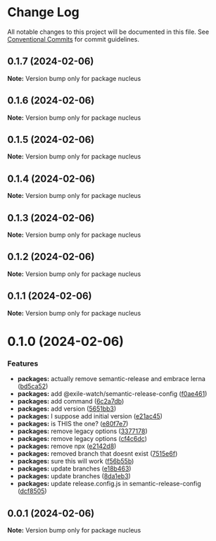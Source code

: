 # Change Log

All notable changes to this project will be documented in this file.
See [Conventional Commits](https://conventionalcommits.org) for commit guidelines.

## 0.1.7 (2024-02-06)

**Note:** Version bump only for package nucleus





## 0.1.6 (2024-02-06)

**Note:** Version bump only for package nucleus





## 0.1.5 (2024-02-06)

**Note:** Version bump only for package nucleus





## 0.1.4 (2024-02-06)

**Note:** Version bump only for package nucleus





## 0.1.3 (2024-02-06)

**Note:** Version bump only for package nucleus





## 0.1.2 (2024-02-06)

**Note:** Version bump only for package nucleus





## 0.1.1 (2024-02-06)

**Note:** Version bump only for package nucleus





# 0.1.0 (2024-02-06)


### Features

* **packages:** actually remove semantic-release and embrace lerna ([bd5ca52](https://github.com/exile-watch/nucleus/commit/bd5ca526433c79fd32eee62ea60adec4332d95e0))
* **packages:** add @exile-watch/semantic-release-config ([f0ae461](https://github.com/exile-watch/nucleus/commit/f0ae461edfbbb5ec749de1bb750007e1610e22c2))
* **packages:** add command ([6c2a7db](https://github.com/exile-watch/nucleus/commit/6c2a7dbbd7765b7f11fa5597cea8eb44adab55b4))
* **packages:** add version ([5651bb3](https://github.com/exile-watch/nucleus/commit/5651bb31c6c3293c6abeda67ed7649f10c704e58))
* **packages:** I suppose add initial version ([e21ac45](https://github.com/exile-watch/nucleus/commit/e21ac451c105d9c25a88139614a7f60e3523254b))
* **packages:** is THIS the one? ([e80f7e7](https://github.com/exile-watch/nucleus/commit/e80f7e731264f778e87285ef842ddb53bb49891b))
* **packages:** remove legacy options ([3377178](https://github.com/exile-watch/nucleus/commit/3377178ecc80c6f0e9a4bcfcdb45901eb8fc3ad7))
* **packages:** remove legacy options ([cf4c6dc](https://github.com/exile-watch/nucleus/commit/cf4c6dc0158a0df7d7968d351f22f76062e60fee))
* **packages:** remove npx ([e2142d8](https://github.com/exile-watch/nucleus/commit/e2142d8f5171c7d217915b1965c4dc8eb193601a))
* **packages:** removed branch that doesnt exist ([7515e6f](https://github.com/exile-watch/nucleus/commit/7515e6f2314d01169eb9f5c0490b92ed5333a3b9))
* **packages:** sure this will work ([f56b55b](https://github.com/exile-watch/nucleus/commit/f56b55b8f66ea7e9e8e1bbd0946eea5778c74f23))
* **packages:** update branches ([e18b463](https://github.com/exile-watch/nucleus/commit/e18b463b3f925d2bd2d29908885bae69228bb9f5))
* **packages:** update branches ([8da1eb3](https://github.com/exile-watch/nucleus/commit/8da1eb36eaec243ac5dacfeb3c3826ef6162aadb))
* **packages:** update release.config.js in semantic-release-config ([dcf8505](https://github.com/exile-watch/nucleus/commit/dcf8505d36dbab172352e80f3fe268373d622286))






## 0.0.1 (2024-02-06)

**Note:** Version bump only for package nucleus
